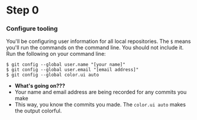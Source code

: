 # Step 0

### Configure tooling
You'll be configuring user information for all local repositories. The `$` means you'll run the commands on the command line. You should not include it. Run the following on your command line:
```
$ git config --global user.name "[your name]"
$ git config --global user.email "[email address]"
$ git config --global color.ui auto
```
- **What's going on???**
- Your name and email address are being recorded for any commits you make
- This way, you know the commits you made. The `color.ui auto` makes the output colorful.

